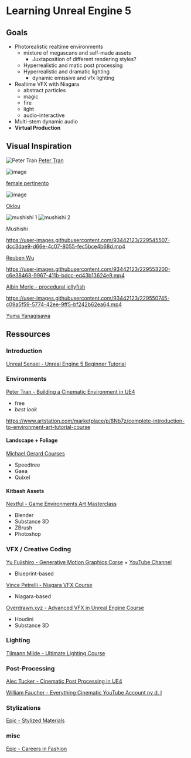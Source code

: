 # Learning Unreal Engine 5

## Goals
* Photorealistic realtime environments
  * mixture of megascans and self-made assets
    * Juxtaposition of different rendering styles?
  * Hyperrealistic and matic post processing
  * Hyperrealistic and dramatic lighting
    * dynamic emissive and vfx lighting
* Realtime VFX with Niagara
 	* abstract particles
  * magic
  * fire
  * light
  * audio-interactive
* Multi-stem dynamic audio
* **Virtual Production**

## Visual Inspiration

![Peter Tran](https://cdnb.artstation.com/p/assets/images/images/030/625/545/large/peter-tran-highresscreenshot00039.jpg?1601167991)
[Peter Tran](https://www.artstation.com/petertran)  

![image](https://user-images.githubusercontent.com/93442123/229542070-c94ed97d-fc49-43b5-8ddc-8edf794bd448.png)

[female pertinento](https://www.youtube.com/watch?v=mVhoXUIsWHc)

![image](https://user-images.githubusercontent.com/93442123/229544027-6aedb2b6-669c-4358-912a-159365de89ec.png)

[Oklou](https://www.youtube.com/watch?v=_ukZYoxfyto)

![mushishi 1](https://media.tenor.com/f7twf9eMqkAAAAAC/mushishi.gif) ![mushishi 2](https://media.tenor.com/YkuBdteRRrMAAAAC/mushishi.gif)

Mushishi

https://user-images.githubusercontent.com/93442123/229545507-dcc3dae9-d66e-4c07-8055-fec5bce4b68d.mp4

[Reuben Wu](https://www.instagram.com/Reuben/)



https://user-images.githubusercontent.com/93442123/229553200-c6e38468-9967-411b-bdcc-ed43b13624e9.mp4


[Albin Merle - procedural jellyfish](https://www.youtube.com/watch?v=G-7q4aDKWac)

https://user-images.githubusercontent.com/93442123/229550745-c09a5f59-5774-42ee-9ff5-bf242b62ea64.mp4

[Yuma Yanagisawa](https://www.instagram.com/yumayanagisawa/)


## Ressources
### Introduction
[Unreal Sensei - Unreal Engine 5 Beginner Tutorial](https://www.youtube.com/watch?v=k-zMkzmduqI)

### Environments

[Peter Tran - Building a Cinematic Environment in UE4](https://www.artstation.com/learning/courses/Vya/building-a-cinematic-environment-with-ue4/chapters/LDb7/intro)
* free
* *best look*

https://www.artstation.com/marketplace/p/8Nb7z/complete-introduction-to-environment-art-tutorial-course

#### Landscape + Foliage
[Michael Gerard Courses](https://www.artstation.com/michael_g_art/store?tab=products)
* Speedtree
* Gaea
* Quixel

#### Kitbash Assets
[Nextful - Game Environments Art Masterclass](https://www.udemy.com/course/game-environments-art-masterclass/#instructor-1)
* Blender
* Substance 3D
* ZBrush
* Photoshop

### VFX / Creative Coding
[Yu Fujishiro - Generative Motion Graphics Corse](https://www.udemy.com/course/ue5-procedural-vfx-motion-graphics/) + [YouTube Channel](https://www.youtube.com/@YFJSR/featured)
* Blueprint-based

[Vince Petrelli - Niagara VFX Course](https://www.udemy.com/course/unreal-engine-5-one-course-solution-for-niagara-vfx/)
* Niagara-based

[Overdrawn.xyz - Advanced VFX in Unreal Engine Course](https://www.overdraw.xyz/training/advancedvfxinunrealmateria)
* Houdini
* Substance 3D

### Lighting
[Tilmann Milde - Ultimate Lighting Course](https://www.artstation.com/marketplace/p/aJ9lD/ultimate-lighting-course-in-depth-tutorial)

### Post-Processing
[Alec Tucker - Cinematic Post Processing in UE4](https://www.artstation.com/blogs/alectucker/N3Qw/cinematic-post-processing-tips-tricks-in-ue4-part-1)

[William Faucher - Everything Cinematic YouTube Account ny  d. I](https://www.youtube.com/@WilliamFaucher/videos)

### Stylizations
[Epic - Stylized Materials](https://dev.epicgames.com/community/learning/tutorials/Gxm9/stylized-materials-for-linear-content-development)

### misc
[Epic - Careers in Fashion](https://dev.epicgames.com/community/learning/courses/6Lb/unreal-engine-unreal-futures-careers-in-fashion/18eV/introduction-to-fashion-with-unreal-engine)





